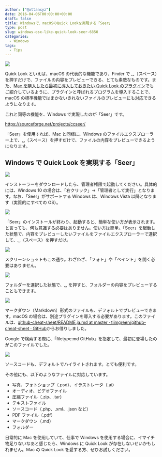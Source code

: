 ```yaml
---
author: ["@ottanxyz"]
date: 2016-04-06T00:00:00+00:00
draft: false
title: Windowsで、macOSのQuick Lookを実現する「Seer」
type: post
slug: windows-osx-like-quick-look-seer-6850
categories:
  - Windows
tags:
  - Tips
---
```


![](160423-571b71955920d-1.png)

Quick Look といえば、macOS の代表的な機能であり、Finder で ␣（スペース）を押すだけで、ファイルの内容をプレビューできる、とても素敵なものです。また、[Mac を購入したら最初に導入しておきたい Quick Look のプラグイン](/posts/2014/09/quick-look-plugin-78/)でもご紹介しているように、プラグインと呼ばれるプログラムを導入することで、macOS の標準機能ではまかないきれないファイルのプレビューにも対応できるようになります。

これと同等の機能を、Windows で実現したのが「Seer」です。

https://sourceforge.net/projects/ccseer/

「Seer」を使用すれば、Mac と同様に、Windows のファイルエクスプローラー上で、␣（スペース）を押すだけで、ファイルの内容をプレビューできるようになります。

## Windows で Quick Look を実現する「Seer」

![](160423-571b7184c673b-1.png)

インストーラーをダウンロードしたら、管理者権限で起動してください。具体的には、Windows 10 の場合は、「右クリック」→「管理者として実行」となります。なお、「Seer」がサポートする Windows は、Windows Vista 以降となります（実質的にすべての OS）。

![](160423-571b7199b85b3-1.png)

「Seer」のインストールが終わり、起動すると、簡単な使い方が表示されます。と言っても、何も意識する必要はありません。使い方は簡単。「Seer」を起動した状態で、内容をプレビューしたいファイルをファイルエクスプローラーで選択して、␣（スペース）を押すだけ。

![](160423-571b71aa262ab-1.png)

スクリーンショットもこの通り。わざわざ、「フォト」や「ペイント」を開く必要はありません。

![](160423-571b71bac7d6f-1.png)

フォルダーを選択した状態で、␣ を押すと、フォルダーの内容をプレビューすることもできます。

![](160423-571b71cae629e-1.png)

マークダウン（Markdown）形式のファイルも、デフォルトでプレビューできます。macOS の場合は、別途プラグインを導入する必要があります。このファイルは、[github-cheat-sheet/README.ja.md at master · tiimgreen/github-cheat-sheet · GitHub](https://github.com/tiimgreen/github-cheat-sheet/blob/master/README.ja.md)からお借りしました。

Google で検索する際に、「filetype:md GitHub」を指定して、最初に登場したのがこのファイルでした。

![](160423-571b71e0a1a0f-1.png)

ソースコードも、デフォルトでハイライトされます。とても便利です。

その他にも、以下のようなファイルに対応しています。

- 写真、フォトショップ（.psd）、イラストレータ（.ai）
- オーディオ、ビデオファイル
- 圧縮ファイル（.zip、.tar）
- テキストファイル
- ソースコード（.php、.xml、.json など）
- PDF ファイル（.pdf）
- マークダウン（.md）
- フォルダー

日常的に Mac を使用していて、仕事で Windows を使用する場合に、イマイチ物足りないなあと感じたら、Windows に Quick Look が存在しないせいかもしれません。Mac の Quick Look を愛する方、ぜひお試しください。
